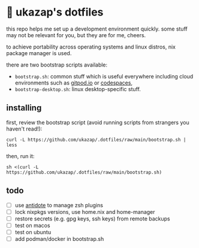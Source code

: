 # 🍜 ukazap's dotfiles

this repo helps me set up a development environment quickly. some stuff may not be relevant for you, but they are for me, cheers.

to achieve portability across operating systems and linux distros, nix package manager is used.

there are two bootstrap scripts available:
  
  - `bootstrap.sh`: common stuff which is useful everywhere including cloud environments such as [gitpod.io](gitpod.io) or [codespaces](https://github.com/features/codespaces),
  - `bootstrap-desktop.sh`: linux desktop-specific stuff.

## installing

first, review the bootstrap script (avoid running scripts from strangers you haven't read!):

```shell
curl -L https://github.com/ukazap/.dotfiles/raw/main/bootstrap.sh | less
```

then, run it:

```shell
sh <(curl -L https://github.com/ukazap/.dotfiles/raw/main/bootstrap.sh)
```

## todo

* [ ] use [antidote](https://getantidote.github.io/) to manage zsh plugins
* [ ] lock nixpkgs versions, use home.nix and home-manager
* [ ] restore secrets (e.g. gpg keys, ssh keys) from remote backups
* [ ] test on macos
* [ ] test on ubuntu
* [ ] add podman/docker in bootstrap.sh